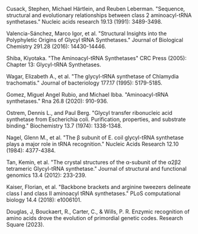 

Cusack, Stephen, Michael Härtlein, and Reuben Leberman. "Sequence, structural and evolutionary relationships between class 2 aminoacyl-tRNA synthetases." Nucleic acids research 19.13 (1991): 3489-3498.



Valencia-Sánchez, Marco Igor, et al. "Structural Insights into the Polyphyletic Origins of Glycyl tRNA Synthetases." Journal of Biological Chemistry 291.28 (2016): 14430-14446.




Shiba, Kiyotaka. "The Aminoacyl-tRNA Synthetases" CRC Press (2005): Chapter 13: Glycyl-tRNA Synthetases.

Wagar, Elizabeth A., et al. "The glycyl-tRNA synthetase of Chlamydia trachomatis." Journal of bacteriology 177.17 (1995): 5179-5185.

Gomez, Miguel Angel Rubio, and Michael Ibba. "Aminoacyl-tRNA synthetases." Rna 26.8 (2020): 910-936.



Ostrem, Dennis L., and Paul Berg. "Glycyl transfer ribonucleic acid synthetase from Escherichia coli. Purification, properties, and substrate binding." Biochemistry 13.7 (1974): 1338-1348.



Nagel, Glenn M., et al. "The β subunit of E. coil glycyl-tRNA synthetase plays a major role in tRNA recognition." Nucleic Acids Research 12.10 (1984): 4377-4384.



Tan, Kemin, et al. "The crystal structures of the α-subunit of the α2β2 tetrameric Glycyl-tRNA synthetase." Journal of structural and functional genomics 13.4 (2012): 233-239.




Kaiser, Florian, et al. "Backbone brackets and arginine tweezers delineate class I and class II aminoacyl tRNA synthetases." PLoS computational biology 14.4 (2018): e1006101.

Douglas, J, Bouckaert, R., Carter, C., & Wills, P. R. Enzymic recognition of amino acids drove the evolution of primordial genetic codes. Research Square (2023).
